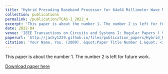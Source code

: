 ```yaml
---
title: "Hybrid Precoding Baseband Processor for 64x64 Millimeter Wave MIMO Systems"
collection: publications
permalink: /publication/TCAS-I_2022_4
excerpt: 'This paper is about the number 1. The number 2 is left for future work.'
date: 2022-04
venue: 'IEEE Transactions on Circuits and Systems I: Regular Papers ( Volume: 69, Issue: 4, April 2022)'
paperurl: 'http://jacky1229.github.io/files/publication_papers/Hybrid_Precoding_Baseband_Processor_for_64__64_Millimeter_Wave_MIMO_Systems.pdf'
citation: 'Your Name, You. (2009). &quot;Paper Title Number 1.&quot; <i>Journal 1</i>. 1(1).'
---
```

This paper is about the number 1. The number 2 is left for future work.

[Download paper here](http://jacky1229.github.io/files/publication_papers/Hybrid_Precoding_Baseband_Processor_for_64__64_Millimeter_Wave_MIMO_Systems.pdf)